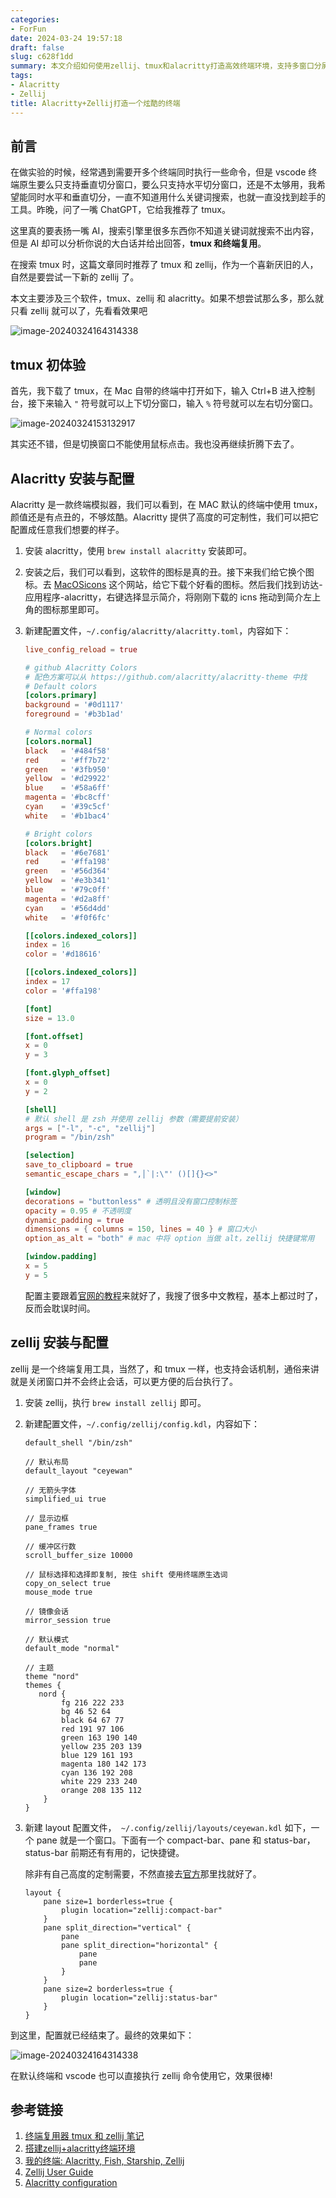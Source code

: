 ```yaml
---
categories:
- ForFun
date: 2024-03-24 19:57:18
draft: false
slug: c628f1dd
summary: 本文介绍如何使用zellij、tmux和alacritty打造高效终端环境，支持多窗口分屏、会话复用与高度定制化配置，提升开发效率与终端颜值。
tags:
- Alacritty
- Zellij
title: Alacritty+Zellij打造一个炫酷的终端
---
```


## 前言

在做实验的时候，经常遇到需要开多个终端同时执行一些命令，但是 vscode 终端原生要么只支持垂直切分窗口，要么只支持水平切分窗口，还是不太够用，我希望能同时水平和垂直切分，一直不知道用什么关键词搜索，也就一直没找到趁手的工具。昨晚，问了一嘴 ChatGPT，它给我推荐了 tmux。

这里真的要表扬一嘴 AI，搜索引擎里很多东西你不知道关键词就搜索不出内容，但是 AI 却可以分析你说的大白话并给出回答，**tmux 和终端复用**。

在搜索 tmux 时，这篇文章同时推荐了 tmux 和 zellij，作为一个喜新厌旧的人，自然是要尝试一下新的 zellij 了。

本文主要涉及三个软件，tmux、zellij 和 alacritty。如果不想尝试那么多，那么就只看 zellij 就可以了，先看看效果吧

![image-20240324164314338](https://ceyewan.oss-cn-beijing.aliyuncs.com/typora/image-20240324164314338.png)

## tmux 初体验

首先，我下载了 tmux，在 Mac 自带的终端中打开如下，输入 Ctrl+B 进入控制台，接下来输入 `"` 符号就可以上下切分窗口，输入 `%` 符号就可以左右切分窗口。

![image-20240324153132917](https://ceyewan.oss-cn-beijing.aliyuncs.com/typora/image-20240324153132917.png)

其实还不错，但是切换窗口不能使用鼠标点击。我也没再继续折腾下去了。

## Alacritty 安装与配置

Alacritty 是一款终端模拟器，我们可以看到，在 MAC 默认的终端中使用 tmux，颜值还是有点丑的，不够炫酷。Alacritty 提供了高度的可定制性，我们可以把它配置成任意我们想要的样子。

1.   安装 alacritty，使用 `brew install alacritty` 安装即可。

2.   安装之后，我们可以看到，这软件的图标是真的丑。接下来我们给它换个图标。去 [MacOSicons](https://macosicons.com/#/alacritty) 这个网站，给它下载个好看的图标。然后我们找到访达-应用程序-alacritty，右键选择显示简介，将刚刚下载的 icns 拖动到简介左上角的图标那里即可。

3.   新建配置文件，`~/.config/alacritty/alacritty.toml`，内容如下：

     ```toml
     live_config_reload = true
     
     # github Alacritty Colors
     # 配色方案可以从 https://github.com/alacritty/alacritty-theme 中找
     # Default colors
     [colors.primary]
     background = '#0d1117'
     foreground = '#b3b1ad'
     
     # Normal colors
     [colors.normal]
     black   = '#484f58'
     red     = '#ff7b72'
     green   = '#3fb950'
     yellow  = '#d29922'
     blue    = '#58a6ff'
     magenta = '#bc8cff'
     cyan    = '#39c5cf'
     white   = '#b1bac4'
     
     # Bright colors
     [colors.bright]
     black   = '#6e7681'
     red     = '#ffa198'
     green   = '#56d364'
     yellow  = '#e3b341'
     blue    = '#79c0ff'
     magenta = '#d2a8ff'
     cyan    = '#56d4dd'
     white   = '#f0f6fc'
     
     [[colors.indexed_colors]]
     index = 16
     color = '#d18616'
     
     [[colors.indexed_colors]]
     index = 17
     color = '#ffa198'
     
     [font]
     size = 13.0
     
     [font.offset]
     x = 0
     y = 3
     
     [font.glyph_offset]
     x = 0
     y = 2
     
     [shell]
     # 默认 shell 是 zsh 并使用 zellij 参数（需要提前安装）
     args = ["-l", "-c", "zellij"]
     program = "/bin/zsh"
     
     [selection]
     save_to_clipboard = true
     semantic_escape_chars = ",│`|:\"' ()[]{}<>"
     
     [window]
     decorations = "buttonless" # 透明且没有窗口控制标签
     opacity = 0.95 # 不透明度
     dynamic_padding = true
     dimensions = { columns = 150, lines = 40 } # 窗口大小
     option_as_alt = "both" # mac 中将 option 当做 alt，zellij 快捷键常用
     
     [window.padding]
     x = 5
     y = 5
     ```

     配置主要跟着[官网的教程](https://alacritty.org/config-alacritty.html)来就好了，我搜了很多中文教程，基本上都过时了，反而会耽误时间。

## zellij 安装与配置

zellij 是一个终端复用工具，当然了，和 tmux 一样，也支持会话机制，通俗来讲就是关闭窗口并不会终止会话，可以更方便的后台执行了。

1.   安装 zellij，执行 `brew install zellij` 即可。

2.   新建配置文件，`~/.config/zellij/config.kdl`，内容如下：

     ```
     default_shell "/bin/zsh"
     
     // 默认布局
     default_layout "ceyewan"
     
     // 无箭头字体
     simplified_ui true
     
     // 显示边框
     pane_frames true
     
     // 缓冲区行数
     scroll_buffer_size 10000
     
     // 鼠标选择和选择即复制, 按住 shift 使用终端原生选词
     copy_on_select true
     mouse_mode true
     
     // 镜像会话
     mirror_session true
     
     // 默认模式
     default_mode "normal"
     
     // 主题
     theme "nord"
     themes {
        nord {
             fg 216 222 233
             bg 46 52 64
             black 64 67 77
             red 191 97 106
             green 163 190 140
             yellow 235 203 139
             blue 129 161 193
             magenta 180 142 173
             cyan 136 192 208
             white 229 233 240
             orange 208 135 112
         }
     }
     ```

3.   新建 layout 配置文件，` ~/.config/zellij/layouts/ceyewan.kdl` 如下，一个 pane 就是一个窗口。下面有一个 compact-bar、pane 和 status-bar，status-bar 前期还有有用的，记快捷键。

     除非有自己高度的定制需要，不然直接去[官方](https://zellij.dev/documentation/layout-examples#example-layouts)那里找就好了。

     ```
     layout {
         pane size=1 borderless=true {
             plugin location="zellij:compact-bar"
         }
         pane split_direction="vertical" {
             pane
             pane split_direction="horizontal" {
                 pane
                 pane
             }
         }
         pane size=2 borderless=true {
             plugin location="zellij:status-bar"
         }
     }
     ```

到这里，配置就已经结束了。最终的效果如下：

![image-20240324164314338](https://ceyewan.oss-cn-beijing.aliyuncs.com/typora/image-20240324164314338.png)

在默认终端和 vscode 也可以直接执行 zellij 命令使用它，效果很棒!

## 参考链接

1. [终端复用器 tmux 和 zellij 笔记](https://mp.weixin.qq.com/s/On2ryJaxJnVHPWgpR3t1Gw)
2. [搭建zellij+alacritty终端环境](https://lxowalle.github.io/da-jian-zellijalacritty-zhong-duan-huan-jing)
3. [我的终端: Alacritty, Fish, Starship, Zellij](https://zuolan.me/2023-terminal)
4. [Zellij User Guide](https://zellij.dev/documentation/introduction)
5. [Alacritty configuration](https://alacritty.org/config-alacritty.html)
